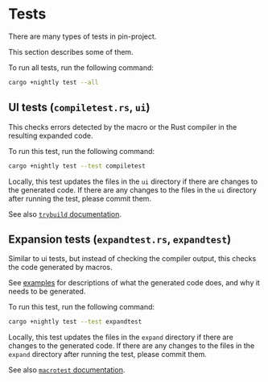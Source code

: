 # Tests

There are many types of tests in pin-project.

This section describes some of them.

To run all tests, run the following command:

```sh
cargo +nightly test --all
```

## UI tests (`compiletest.rs`, `ui`)

This checks errors detected by the macro or the Rust compiler in the resulting expanded code.

To run this test, run the following command:

```sh
cargo +nightly test --test compiletest
```

Locally, this test updates the files in the `ui` directory if there are
changes to the generated code. If there are any changes to the files in the
`ui` directory after running the test, please commit them.

See also [`trybuild` documentation](https://docs.rs/trybuild).

## Expansion tests (`expandtest.rs`, `expandtest`)

Similar to ui tests, but instead of checking the compiler output, this checks
the code generated by macros.

See [examples](../examples/README.md) for
descriptions of what the generated code does, and why it needs to be generated.

To run this test, run the following command:

```sh
cargo +nightly test --test expandtest
```

Locally, this test updates the files in the `expand` directory if there are
changes to the generated code. If there are any changes to the files in the
`expand` directory after running the test, please commit them.

See also [`macrotest` documentation](https://docs.rs/macrotest).
